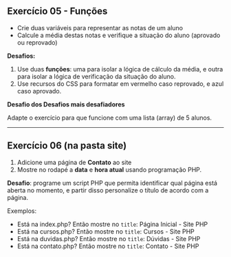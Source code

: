 ## Exercício 05 - Funções

- Crie duas variáveis para representar as notas de um aluno
- Calcule a média destas notas e verifique a situação do aluno (aprovado ou reprovado)

**Desafios:**

1. Use duas **funções**: uma para isolar a lógica de cálculo da média, e outra para isolar a lógica de verificação da situação do aluno.
2. Use recursos do CSS para formatar em vermelho caso reprovado, e azul caso aprovado.

**Desafio dos Desafios mais desafiadores**

Adapte o exercício para que funcione com uma lista (array) de 5 alunos.

---
## Exercício 06 (na pasta site)
1. Adicione uma página de **Contato** ao site
2. Mostre no rodapé a **data** e **hora atual** usando programação PHP.

**Desafio**: programe um script PHP que permita identificar qual página está aberta no momento, e partir disso personalize o título de acordo com a página. 

Exemplos:
- Está na index.php? Então mostre no `title`: Página Inicial - Site PHP
- Está na cursos.php?	Então mostre no `title`: Cursos - Site PHP
- Está na duvidas.php?	Então mostre no `title`: Dúvidas - Site PHP
- Está na contato.php?	Então mostre no `title`: Contato - Site PHP